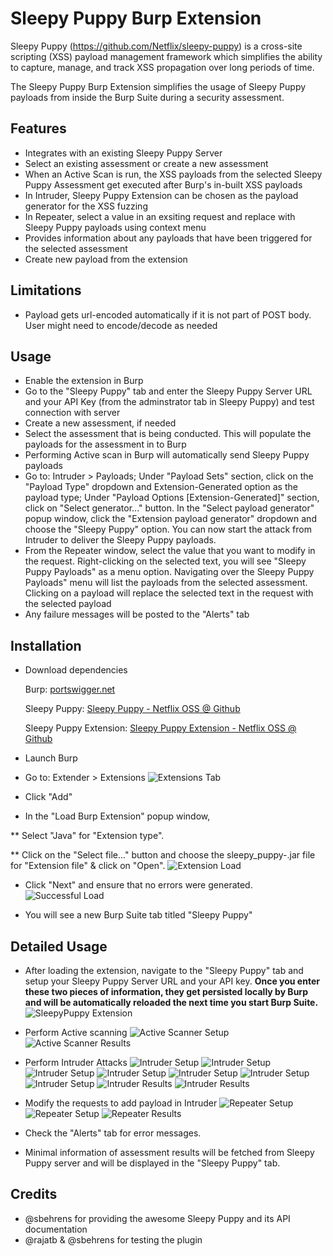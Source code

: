 Sleepy Puppy Burp Extension
===========================

Sleepy Puppy (https://github.com/Netflix/sleepy-puppy) is a cross-site scripting (XSS) payload management framework which simplifies the ability to capture, manage, and track XSS propagation over long periods of time. 

The Sleepy Puppy Burp Extension simplifies the usage of Sleepy Puppy payloads from inside the Burp Suite during a security assessment.


## Features
* Integrates with an existing Sleepy Puppy Server
* Select an existing assessment or create a new assessment
* When an Active Scan is run, the XSS payloads from the selected Sleepy Puppy Assessment get executed after Burp's in-built XSS payloads
* In Intruder, Sleepy Puppy Extension can be chosen as the payload generator for the XSS fuzzing
* In Repeater, select a value in an exsiting request and replace with Sleepy Puppy payloads using context menu
* Provides information about any payloads that have been triggered for the selected assessment 
* Create new payload from the extension

## Limitations
* Payload gets url-encoded automatically if it is not part of POST body. User might need to encode/decode as needed

## Usage
* Enable the extension in Burp
* Go to the "Sleepy Puppy" tab and enter the Sleepy Puppy Server URL and your API Key (from the adminstrator tab in Sleepy Puppy) and test connection with server
* Create a new assessment, if needed
* Select the assessment that is being conducted. This will populate the payloads for the assessment in to Burp
* Performing Active scan in Burp will automatically send Sleepy Puppy payloads
* Go to: Intruder > Payloads; Under "Payload Sets" section, click on the "Payload Type" dropdown and Extension-Generated option as the payload type; Under "Payload Options [Extension-Generated]" section, click on "Select generator..." button. In the "Select payload generator" popup window, click the "Extension payload generator" dropdown and choose the "Sleepy Puppy" option. You can now start the attack from Intruder to deliver the Sleepy Puppy payloads.
* From the Repeater window, select the value that you want to modify in the request. Right-clicking on the selected text, you will see "Sleepy Puppy Payloads" as a menu option. Navigating over the Sleepy Puppy Payloads" menu will list the payloads from the selected assessment. Clicking on a payload will replace the selected text in the request with the selected payload
* Any failure messages will be posted to the "Alerts" tab

## Installation

* Download dependencies

  Burp: [portswigger.net](https://portswigger.net/burp/download.html)

  Sleepy Puppy: [Sleepy Puppy - Netflix OSS @ Github](https://github.com/Netflix/sleepy-puppy)

  Sleepy Puppy Extension: [Sleepy Puppy Extension - Netflix OSS @ Github](https://github.com/Netflix/sleepy-puppy/tree/master/burp-extension)
  

* Launch Burp

* Go to: Extender > Extensions
![Extensions Tab](https://github.com/Netflix/sleepy-puppy/tree/master/burp-extension/images/burp_extensions_tab.png?raw=true)

* Click "Add"

* In the "Load Burp Extension" popup window,

** Select "Java" for "Extension type".

** Click on the "Select file..." button and choose the sleepy_puppy-<version>.jar file for "Extension file" & click on "Open".
![Extension Load](https://github.com/Netflix/sleepy-puppy/tree/master/burp-extension/images/add_extension.png?raw=true)

* Click "Next" and ensure that no errors were generated.
![Successful Load](https://github.com/Netflix/sleepy-puppy/tree/master/burp-extension/images/extension_loaded_without_errors.png?raw=true)

* You will see a new Burp Suite tab titled "Sleepy Puppy"
 
## Detailed Usage

* After loading the extension, navigate to the "Sleepy Puppy" tab and setup your Sleepy Puppy Server URL and your API key. **Once you enter these two pieces of information, they get persisted locally by Burp and will be automatically reloaded the next time you start Burp Suite.**
![SleepyPuppy Extension](https://github.com/Netflix/sleepy-puppy/tree/master/burp-extension/images/sleepypuppy_extension.png?raw=true)

* Perform Active scanning
![Active Scanner Setup](https://github.com/Netflix/sleepy-puppy/tree/master/burp-extension/images/scanner_uses_burp_payloads_followed_by_sleepypuppy_payloads.png?raw=true)
![Active Scanner Results](https://github.com/Netflix/sleepy-puppy/tree/master/burp-extension/images/scanner_found_issues.png?raw=true)

* Perform Intruder Attacks
![Intruder Setup](https://github.com/Netflix/sleepy-puppy/tree/master/burp-extension/images/intruder_attack_config_1.png?raw=true)
![Intruder Setup](https://github.com/Netflix/sleepy-puppy/tree/master/burp-extension/images/intruder_attack_config_2.png?raw=true)
![Intruder Setup](https://github.com/Netflix/sleepy-puppy/tree/master/burp-extension/images/intruder_attack_config_3.png?raw=true)
![Intruder Setup](https://github.com/Netflix/sleepy-puppy/tree/master/burp-extension/images/intruder_attack_config_4.png?raw=true)
![Intruder Setup](https://github.com/Netflix/sleepy-puppy/tree/master/burp-extension/images/intruder_attack_config_5.png?raw=true)
![Intruder Setup](https://github.com/Netflix/sleepy-puppy/tree/master/burp-extension/images/intruder_attack_config_6.png?raw=true)
![Intruder Setup](https://github.com/Netflix/sleepy-puppy/tree/master/burp-extension/images/intruder_attack_config_7.png?raw=true)
![Intruder Results](https://github.com/Netflix/sleepy-puppy/tree/master/burp-extension/images/intruder_using_sleepypuppy_payloads.png?raw=true)
![Intruder Results](https://github.com/Netflix/sleepy-puppy/tree/master/burp-extension/images/intruder_attacks_completed.png?raw=true)

* Modify the requests to add payload in Intruder
![Repeater Setup](https://github.com/Netflix/sleepy-puppy/tree/master/burp-extension/images/repeater_request_value_to_be_replaced_with_sleepypuppy_payload.png?raw=true)
![Repeater Setup](https://github.com/Netflix/sleepy-puppy/tree/master/burp-extension/images/repeater_request_value_replaced_with_sleepypuppy_payload.png?raw=true)
![Repeater Results](https://github.com/Netflix/sleepy-puppy/tree/master/burp-extension/images/repeater_sent_request_with_sleepypuppy_payload.png?raw=true)

* Check the "Alerts" tab for error messages.

* Minimal information of assessment results will be fetched from Sleepy Puppy server and will be displayed in the "Sleepy Puppy" tab.

## Credits

 - @sbehrens for providing the awesome Sleepy Puppy and its API documentation
 - @rajatb & @sbehrens for testing the plugin

